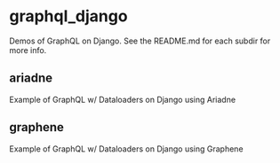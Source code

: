 # graphql_django
Demos of GraphQL on Django. See the README.md for each subdir for more info.

## ariadne ##
Example of GraphQL w/ Dataloaders on Django using Ariadne

## graphene ##
Example of GraphQL w/ Dataloaders on Django using Graphene
